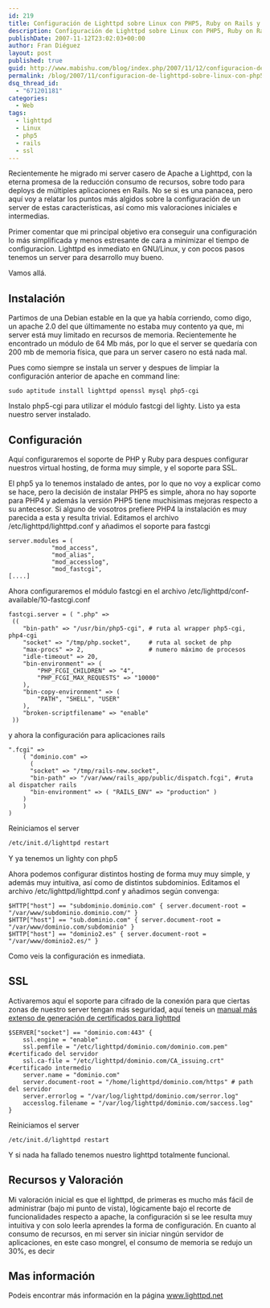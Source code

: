 ```yaml
---
id: 219
title: Configuración de Lighttpd sobre Linux con PHP5, Ruby on Rails y SSL
description: Configuración de Lighttpd sobre Linux con PHP5, Ruby on Rails y SSL
publishDate: 2007-11-12T23:02:03+00:00
author: Fran Diéguez
layout: post
published: true
guid: http://www.mabishu.com/blog/index.php/2007/11/12/configuracion-de-lighttpd-sobre-linux-con-php5-ruby-on-rails-y-ssl/
permalink: /blog/2007/11/configuracion-de-lighttpd-sobre-linux-con-php5-ruby-on-rails-y-ssl/
dsq_thread_id:
  - "671201181"
categories:
  - Web
tags:
  - lighttpd
  - Linux
  - php5
  - rails
  - ssl
---
```

Recientemente he migrado mi server casero de Apache a Lighttpd, con la eterna promesa de la reducción consumo de recursos, sobre todo para deploys de múltiples aplicaciones en Rails. No se si es una panacea, pero aquí voy a relatar los puntos más algidos sobre la configuración de un server de estas características, así como mis valoraciones iniciales e intermedias.

Primer comentar que mi principal objetivo era conseguir una configuración lo más simplificada y menos estresante de cara a minimizar el tiempo de configuracion. Lighttpd es inmediato en GNU/Linux, y con pocos pasos tenemos un server para desarrollo muy bueno.

Vamos allá.
## Instalación
Partimos de una Debian estable en la que ya había corriendo, como digo, un apache 2.0 del que últimamente no estaba muy contento ya que, mi server está muy limitado en recursos de memoria. Recientemente he encontrado un módulo de 64 Mb más, por lo que el server se quedaría con 200 mb de memoria física, que para un server casero no está nada mal.

Pues como siempre se instala un server y despues de limpiar la configuración anterior de apache en command line:

```
sudo aptitude install lighttpd openssl mysql php5-cgi
```

Instalo php5-cgi para utilizar el módulo fastcgi del lighty. Listo ya esta nuestro server instalado.
## Configuración
Aquí configuraremos el soporte de PHP y Ruby para despues configurar nuestros virtual hosting, de forma muy simple, y el soporte para SSL.

El php5 ya lo tenemos instalado de antes, por lo que no voy a explicar como se hace, pero la decisión de instalar PHP5 es simple, ahora no hay soporte para PHP4 y además la versión PHP5 tiene muchisimas mejoras respecto a su antecesor. Si alguno de vosotros prefiere PHP4 la instalación es muy parecida a esta y resulta trivial.
Editamos el archivo /etc/lighttpd/lighttpd.conf y añadimos el soporte para fastcgi
```
server.modules = (
            "mod_access",
            "mod_alias",
            "mod_accesslog",
            "mod_fastcgi",
[....]
```

Ahora configuraremos el módulo fastcgi en el archivo /etc/lighttpd/conf-available/10-fastcgi.conf

```
fastcgi.server = ( ".php" =>
 ((
 	"bin-path" => "/usr/bin/php5-cgi", # ruta al wrapper php5-cgi, php4-cgi
 	"socket" => "/tmp/php.socket",     # ruta al socket de php
 	"max-procs" => 2,				   # numero máximo de procesos
 	"idle-timeout" => 20,
 	"bin-environment" => (
 		"PHP_FCGI_CHILDREN" => "4",
 		"PHP_FCGI_MAX_REQUESTS" => "10000"
 	),
 	"bin-copy-environment" => (
 		"PATH", "SHELL", "USER"
 	),
 	"broken-scriptfilename" => "enable"
 ))
```

y ahora la configuración para aplicaciones rails

```
".fcgi" =>
	( "dominio.com" =>
	  (
      "socket" => "/tmp/rails-new.socket",
      "bin-path" => "/var/www/rails_app/public/dispatch.fcgi", #ruta al dispatcher rails
      "bin-environment" => ( "RAILS_ENV" => "production" )
    )
	)
)
```

Reiniciamos el server

```bash
/etc/init.d/lighttpd restart
```

Y ya tenemos un lighty con php5

Ahora podemos configurar distintos hosting de forma muy muy simple, y además muy intuitiva, así como de distintos subdominios. Editamos el archivo /etc/lighttpd/lighttpd.conf y añadimos según convenga:

```
$HTTP["host"] == "subdominio.dominio.com" { server.document-root = "/var/www/subdominio.dominio.com/" }
$HTTP["host"] == "sub.dominio.com" { server.document-root = "/var/www/dominio.com/subdominio" }
$HTTP["host"] == "dominio2.es" { server.document-root = "/var/www/dominio2.es/" }
```

Como veis la configuración es inmediata.

## SSL

Activaremos aquí el soporte para cifrado de la conexión para que ciertas zonas de nuestro server tengan más seguridad, aquí teneis un <a title="Manual configuración y generación de certificados SSL en Lighttpd" href="http://www.varlogarthas.net/blog/2007/03/installing-a-godaddy-ssl-certi.html">manual más extenso de generación de certificados para lighttpd</a>
```
$SERVER["socket"] == "dominio.com:443" {
	ssl.engine = "enable"
	ssl.pemfile = "/etc/lighttpd/dominio.com/dominio.com.pem" #certificado del servidor
	ssl.ca-file = "/etc/lighttpd/dominio.com/CA_issuing.crt" #certificado intermedio
	server.name = "dominio.com"
	server.document-root = "/home/lighttpd/dominio.com/https" # path del servidor
	server.errorlog = "/var/log/lighttpd/dominio.com/serror.log"
	accesslog.filename = "/var/log/lighttpd/dominio.com/saccess.log"
}
```

Reiniciamos el server
```
/etc/init.d/lighttpd restart
```
Y si nada ha fallado tenemos nuestro lighttpd totalmente funcional.

## Recursos y Valoración
Mi valoración inicial es que el lighttpd, de primeras es mucho más fácil de administrar (bajo mi punto de vista), lógicamente bajo el recorte de funcionalidades respecto a apache, la configuración si se lee resulta muy intuitiva y con solo leerla aprendes la forma de configuración.
En cuanto al consumo de recursos, en mi server sin iniciar ningún servidor de aplicaciones, en este caso mongrel, el consumo de memoria se redujo un 30%, es decir

## Mas información
Podeis encontrar más información en la página <a title="Página oficial del servidor lighttpd" href="www.lighttpd.net">www.lighttpd.net</a>
